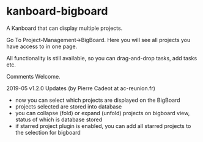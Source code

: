 kanboard-bigboard
=================

A Kanboard that can display multiple projects.

Go To Project-Management->BigBoard. Here you will see all projects you have access to in one page.

All functionality is still available, so you can drag-and-drop tasks, add tasks etc.

Comments Welcome.

2019-05 v1.2.0 Updates (by Pierre Cadeot at ac-reunion.fr)

- now you can select which projects are displayed on the BigBoard
- projects selected are stored into database
- you can collapse (fold) or expand (unfold) projects on bigboard view, status of which is database stored
- if starred project plugin is enabled, you can add all starred projects to the selection for bigboard
